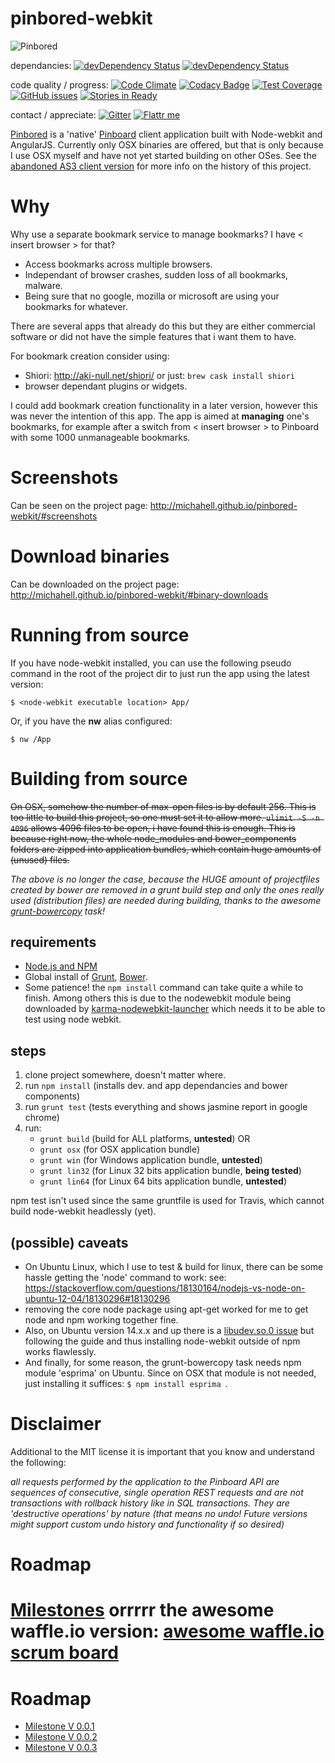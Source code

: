 pinbored-webkit
===============

![Pinbored](http://powergeek.nl/static-imgs/pinbored-logo-github.png)

dependancies:
[![devDependency Status](https://david-dm.org/michahell/pinbored-webkit/dev-status.svg)](https://david-dm.org/michahell/pinbored-webkit/#info=devDependencies)
[![devDependency Status](https://david-dm.org/michahell/pinbored-webkit/dev-status.svg)](https://david-dm.org/michahell/pinbored-webkit/#info=devDependencies)

code quality / progress:
[![Code Climate](https://codeclimate.com/github/michahell/pinbored-webkit/badges/gpa.svg)](https://codeclimate.com/github/michahell/pinbored-webkit)
[![Codacy Badge](https://www.codacy.com/project/badge/8c9342d436414724bee17f6ab6f5076f)](https://www.codacy.com/app/maggelo/pinbored-webkit)
[![Test Coverage](https://codeclimate.com/github/michahell/pinbored-webkit/badges/coverage.svg)](https://codeclimate.com/github/michahell/pinbored-webkit)
[![GitHub issues](https://img.shields.io/github/issues/michahell/pinbored-webkit.svg)]()
[![Stories in Ready](https://badge.waffle.io/michahell/pinbored-webkit.png?label=In%20Progress&title=In%20Progress)](https://waffle.io/michahell/pinbored-webkit)

contact / appreciate:
[![Gitter](https://badges.gitter.im/JoinChat.svg)](https://gitter.im/michahell/pinbored-webkit?utm_source=badge&utm_medium=badge&utm_campaign=pr-badge)
[![Flattr me](http://api.flattr.com/button/flattr-badge-large.png)](https://flattr.com/submit/auto?user_id=michahell&url=https://github.com/michahell/pinbored-webkit&title=pinbored-webkit&language=english&tags=github&category=software)

[Pinbored](http://michahell.github.io/pinbored-webkit) is a 'native' [Pinboard](https://pinboard.in/) client application built with Node-webkit and AngularJS. Currently only OSX binaries are offered, but that is only because I use OSX myself and have not yet started building on other OSes. See the [abandoned AS3 client version](https://github.com/michahell/pinbored) for more info on the history of this project.

Why
===

Why use a separate bookmark service to manage bookmarks? I have < insert browser > for that?

* Access bookmarks across multiple browsers.
* Independant of browser crashes, sudden loss of all bookmarks, malware.
* Being sure that no google, mozilla or microsoft are using your bookmarks for whatever.

There are several apps that already do this but they are either commercial software or did not have the simple features that i want them to have.

For bookmark creation consider using:

* Shiori: http://aki-null.net/shiori/ or just: ```brew cask install shiori```
* browser dependant plugins or widgets.

I could add bookmark creation functionality in a later version, however this was never the intention of this app.
The app is aimed at **managing** one's bookmarks, for example after a switch from < insert browser >
to Pinboard with some 1000 unmanageable bookmarks.

Screenshots
===========

Can be seen on the project page: http://michahell.github.io/pinbored-webkit/#screenshots

Download binaries
=================

Can be downloaded on the project page:  http://michahell.github.io/pinbored-webkit/#binary-downloads

Running from source
===================

If you have node-webkit installed, you can use the following pseudo command in the root of the project dir to just run the app using the latest version:
```
$ <node-webkit executable location> App/
```

Or, if you have the **nw** alias configured:

```
$ nw /App
```

Building from source
====================

~~On OSX, somehow the number of max-open files is by default 256. This is too little to build this project,
so one must set it to allow more. ```ulimit -S -n 4096``` allows 4096 files to be open, i have found this is
enough. This is because right now, the whole node_modules and bower_components folders are zipped into application bundles, which contain huge amounts of (unused) files.~~

*The above is no longer the case, because the HUGE amount of projectfiles created by bower are removed in a grunt build step and only the ones really used (distribution files) are needed during building, thanks to the awesome [grunt-bowercopy](https://www.npmjs.org/package/grunt-bowercopy) task!*

requirements
------------

* [Node.js and NPM](http://nodejs.org/)
* Global install of [Grunt](http://gruntjs.com/), [Bower](http://bower.io/).
* Some patience! the ```npm install``` command can take quite a while to finish. Among others this is due to the nodewebkit module being downloaded by [karma-nodewebkit-launcher](https://www.npmjs.org/package/karma-nodewebkit-launcher) which needs it to be able to test using node webkit.

steps
-----

1. clone project somewhere, doesn't matter where.
2. run ```npm install``` (installs dev. and app dependancies and bower components)
3. run ```grunt test``` (tests everything and shows jasmine report in google chrome)
4. run:
    * ```grunt build``` (build for ALL platforms, **untested**) OR
    * ```grunt osx``` (for OSX application bundle)
    * ```grunt win``` (for Windows application bundle, **untested**)
    * ```grunt lin32``` (for Linux 32 bits application bundle, **being tested**)
    * ```grunt lin64``` (for Linux 64 bits application bundle, **untested**)

npm test isn't used since the same gruntfile is used for Travis, which cannot build node-webkit headlessly (yet).

(possible) caveats
------------------
* On Ubuntu Linux, which I use to test & build for linux, there can be some hassle getting the 'node' command to work:
 see: https://stackoverflow.com/questions/18130164/nodejs-vs-node-on-ubuntu-12-04/18130296#18130296
* removing the core node package using apt-get worked for me to get node and npm working together fine.
* Also, on Ubuntu version 14.x.x and up there is a [libudev.so.0 issue](https://www.exponential.io/blog/install-node-webkit-on-ubuntu-linux) but following the guide and thus installing node-webkit outside of npm works flawlessly.
* And finally, for some reason, the grunt-bowercopy task needs npm module 'esprima' on Ubuntu. Since on OSX that module is not needed, just installing it suffices: ```$ npm install esprima ```.

Disclaimer
==========

Additional to the MIT license it is important that you know and understand the following:

*all requests performed by the application to the Pinboard API are sequences of consecutive, single operation REST requests and are not transactions with rollback history like in SQL transactions. They are 'destructive operations' by nature (that means no undo! Future versions might support custom undo history and functionality if so desired)* 

Roadmap
=======

[Milestones](https://github.com/michahell/pinbored-webkit/milestones) orrrrr
the awesome waffle.io version: [awesome waffle.io scrum board](https://waffle.io/michahell/pinbored-webkit)
=======
Roadmap
=======

* [Milestone V 0.0.1](https://github.com/michahell/pinbored-webkit/milestones/0.0.1%20Iron%20Orchid)
* [Milestone V 0.0.2](https://github.com/michahell/pinbored-webkit/milestones/0.0.2%20Tin%20Thistle)
* [Milestone V 0.0.3](https://github.com/michahell/pinbored-webkit/milestones/0.0.3%20Gold%20Dahlia)
